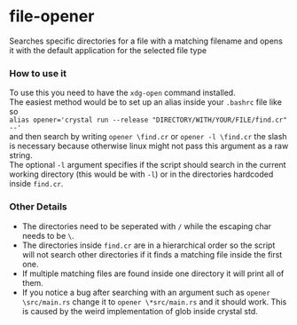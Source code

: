 # file-opener
Searches specific directories for a file with a matching filename and opens it with the default application for the selected file type
### How to use it
To use this you need to have the `xdg-open` command installed.  
The easiest method would be to set up an alias inside your `.bashrc` file like so  
`alias opener='crystal run --release "DIRECTORY/WITH/YOUR/FILE/find.cr" --'`  
and then search by writing `opener \find.cr` or `opener -l \find.cr`
the slash is necessary because otherwise linux might not pass this argument as a raw string.  
The optional `-l` argument specifies if the script should search in the current working directory (this would be with `-l`) or in the directories hardcoded inside `find.cr`. 
### Other Details
* The directories need to be seperated with `/` while the escaping char needs to be `\`.  
* The directories inside `find.cr` are in a hierarchical order so the script will not search other directories if it finds a matching file inside the first one.  
* If multiple matching files are found inside one directory it will print all of them.  
* If you notice a bug after searching with an argument such as `opener \src/main.rs` change it to `opener \*src/main.rs` and it should work. This is caused by the weird implementation of glob inside crystal std.
